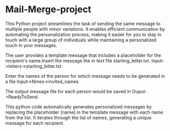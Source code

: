 # Mail-Merge-project
This Python project streamlines the task of sending the same message to multiple people with minor variations. It enables efficient communication by automating the personalization process, making it easier for you to stay in touch with a large group of individuals while maintaining a personalized touch in your messages.
 
 The user provides a template message that includes a placeholder for the recipient's name.Insert the message the in text file starting_letter.txt.
 Input->letters->starting_letter.txt
 
 Enter the names of the person for which message needs to be generated in a file Input->Nmes->invited_names
 
 The output message file for each person would be saved in Ouput->ReadyToSend
 
 This python code automatically generates personalized messages by replacing the placeholder [name] in the template message with each name from the list. It iterates through the list of names, generating a unique message for each recipient.
